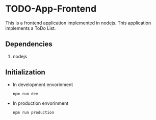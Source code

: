 # TODO-App-Frontend

This is a frontend application implemented in nodejs.
This application implements a ToDo List.

## Dependencies
1. nodejs

## Initialization
- In development envorinment
  ```bash
  npm run dev
  ```
- In production envorinment
  ```bash
  npm run production
  ```
